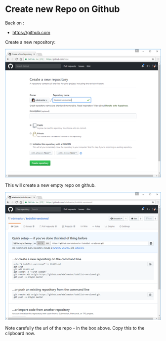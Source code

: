 # Create new Repo on Github

Back on :

- <https://github.com>

Create a new repository:

![](img/17.png)

This will create a new empty repo on github.

![](img/18.png)

Note carefully the url of the repo - in the box above. Copy this to the clipboard now.
